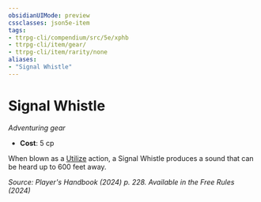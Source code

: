 ```yaml
---
obsidianUIMode: preview
cssclasses: json5e-item
tags:
- ttrpg-cli/compendium/src/5e/xphb
- ttrpg-cli/item/gear/
- ttrpg-cli/item/rarity/none
aliases: 
- "Signal Whistle"
---
```

# Signal Whistle
*Adventuring gear*  

- **Cost**: 5 cp

When blown as a [Utilize](actions.md#Utilize) action, a Signal Whistle produces a sound that can be heard up to 600 feet away.

*Source: Player's Handbook (2024) p. 228. Available in the Free Rules (2024)*